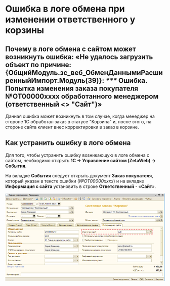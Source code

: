 # Ошибка в логе обмена при изменении ответственного у корзины

## Почему в логе обмена с сайтом может возникнуть ошибка: «Не удалось загрузить объект по причине: {ОбщийМодуль.зс\_веб\_ОбменДаннымиРасширенныйИмпорт.Модуль\(39\)}: _\*\*\*_ Ошибка. Попытка изменения заказа покупателя №ОТ00000хххх обработанного менеджером \(ответственный &lt;&gt; "Сайт"\)»

Данная ошибка может возникнуть в том случае, когда менеджер на стороне 1С обработал заказ в статусе "Корзина" и, после этого, на стороне сайта клиент внес корректировки в заказ в корзине.

## Как устранить ошибку в логе обмена

Для того, чтобы устранить ошибку возникающую в логе обмена с сайтом, необходимо открыть **1С → Управление сайтом \(ZetaWeb\) → События**.

На вкладке **События** следует открыть документ **Заказ покупателя**, который указан в тексте ошибки \(_№ОТ00000xxxx_\) и на вкладке **Информация с сайта** установить в строке **Ответственный** - «**Сайт**».

![&#x423;&#x441;&#x442;&#x430;&#x43D;&#x43E;&#x432;&#x43A;&#x430; &#x43E;&#x442;&#x432;&#x435;&#x442;&#x441;&#x442;&#x432;&#x435;&#x43D;&#x43D;&#x43E;&#x433;&#x43E; &#x432; &#x434;&#x43E;&#x43A;&#x443;&#x43C;&#x435;&#x43D;&#x442;&#x435; &quot;&#x417;&#x430;&#x43A;&#x430;&#x437; &#x43F;&#x43E;&#x43A;&#x443;&#x43F;&#x430;&#x442;&#x435;&#x43B;&#x44F;&quot;](../.gitbook/assets/image-1%20%284%29.png)

